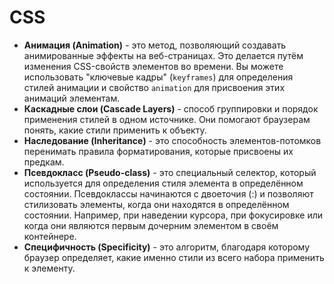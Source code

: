 # CSS

- **Анимация (Animation)** - это метод, позволяющий создавать анимированные эффекты на веб-страницах. Это делается путём изменения CSS-свойств элементов во времени. Вы можете использовать "ключевые кадры" (`keyframes`) для определения стилей анимации и свойство `animation` для присвоения этих анимаций элементам.
- **Каскадные слои (Cascade Layers)** - способ группировки и порядок применения стилей в одном источнике. Они помогают браузерам понять, какие стили применить к объекту.
- **Наследование (Inheritance)** - это способность элементов-потомков перенимать правила форматирования, которые присвоены их предкам.
- **Псевдокласс (Pseudo-class)** - это специальный селектор, который используется для определения стиля элемента в определённом состоянии. Псевдоклассы начинаются с двоеточия (:) и позволяют стилизовать элементы, когда они находятся в определённом состоянии. Например, при наведении курсора, при фокусировке или когда они являются первым дочерним элементом в своём контейнере.
- **Специфичность (Specificity)** - это алгоритм, благодаря которому браузер определяет, какие именно стили из всего набора применить к элементу.
